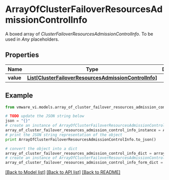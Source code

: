 # ArrayOfClusterFailoverResourcesAdmissionControlInfo

A boxed array of *ClusterFailoverResourcesAdmissionControlInfo*. To be used in *Any* placeholders. 

## Properties
Name | Type | Description | Notes
------------ | ------------- | ------------- | -------------
**value** | [**List[ClusterFailoverResourcesAdmissionControlInfo]**](ClusterFailoverResourcesAdmissionControlInfo.md) |  | 

## Example

```python
from vmware_vi.models.array_of_cluster_failover_resources_admission_control_info import ArrayOfClusterFailoverResourcesAdmissionControlInfo

# TODO update the JSON string below
json = "{}"
# create an instance of ArrayOfClusterFailoverResourcesAdmissionControlInfo from a JSON string
array_of_cluster_failover_resources_admission_control_info_instance = ArrayOfClusterFailoverResourcesAdmissionControlInfo.from_json(json)
# print the JSON string representation of the object
print ArrayOfClusterFailoverResourcesAdmissionControlInfo.to_json()

# convert the object into a dict
array_of_cluster_failover_resources_admission_control_info_dict = array_of_cluster_failover_resources_admission_control_info_instance.to_dict()
# create an instance of ArrayOfClusterFailoverResourcesAdmissionControlInfo from a dict
array_of_cluster_failover_resources_admission_control_info_form_dict = array_of_cluster_failover_resources_admission_control_info.from_dict(array_of_cluster_failover_resources_admission_control_info_dict)
```
[[Back to Model list]](../README.md#documentation-for-models) [[Back to API list]](../README.md#documentation-for-api-endpoints) [[Back to README]](../README.md)


